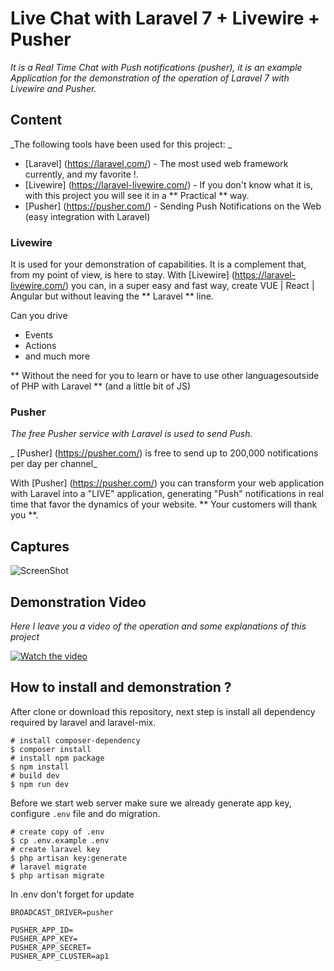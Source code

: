 # Live Chat with Laravel 7 + Livewire + Pusher
_It is a Real Time Chat with Push notifications (pusher), it is an example Application for the demonstration of the operation of Laravel 7 with Livewire and Pusher._

## Content

_The following tools have been used for this project: _
* [Laravel] (https://laravel.com/) - The most used web framework currently, and my favorite !.
* [Livewire] (https://laravel-livewire.com/) - If you don't know what it is, with this project you will see it in a ** Practical ** way.
* [Pusher] (https://pusher.com/) - Sending Push Notifications on the Web (easy integration with Laravel)

### Livewire
It is used for your demonstration of capabilities. It is a complement that, from my point of view, is here to stay. With [Livewire] (https://laravel-livewire.com/) you can, in a super easy and fast way, create VUE | React | Angular but without leaving the ** Laravel ** line.

Can you drive

* Events
* Actions
* and much more

** Without the need for you to learn or have to use other languages ​​outside of PHP with Laravel ** (and a little bit of JS)

### Pusher
_The free Pusher service with Laravel is used to send Push._

_ [Pusher] (https://pusher.com/) is free to send up to 200,000 notifications per day per channel_

With [Pusher] (https://pusher.com/) you can transform your web application with Laravel into a "LIVE" application, generating "Push" notifications in real time that favor the dynamics of your website. ** Your customers will thank you **.

## Captures

![ScreenShot](https://raw.githubusercontent.com/emanuelnogueiras/laravel-chat/master/2020-03-16%2015_42_57-Window.png)


## Demonstration Video
_Here I leave you a video of the operation and some explanations of this project_

[![Watch the video](https://raw.githubusercontent.com/emanuelnogueiras/laravel-chat/publico/captura_video.png)](https://www.youtube.com/watch?v=bvAPf8z_bDk)

## How to install and demonstration ?
After clone or download this repository, next step is install all dependency required by laravel and laravel-mix.

```shell
# install composer-dependency
$ composer install
# install npm package
$ npm install
# build dev 
$ npm run dev
```

Before we start web server make sure we already generate app key, configure `.env` file and do migration.

```shell
# create copy of .env
$ cp .env.example .env
# create laravel key
$ php artisan key:generate
# laravel migrate
$ php artisan migrate
```
In .env don't forget for update
```shell script
BROADCAST_DRIVER=pusher

PUSHER_APP_ID=
PUSHER_APP_KEY=
PUSHER_APP_SECRET=
PUSHER_APP_CLUSTER=ap1
``` 
